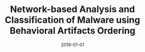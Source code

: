 ---
title: "Network-based Analysis and Classification of Malware using Behavioral Artifacts Ordering"
collection: publications
permalink: /publication/2019-01-01-Network-based-Analysis-and-Classification-of-Malware-using-Behavioral-Artifacts-Ordering
date: 2019-01-01
venue: 'CoRR'
paperurl: 'http://arxiv.org/abs/1901.01185'
citation: ' Aziz Mohaisen,  Omar Alrawi,  Jeman Park,  Joongheon Kim,  DaeHun Nyang,  Manar Mohaisen, &quot;Network-based Analysis and Classification of Malware using Behavioral Artifacts Ordering.&quot; CoRR, 2019.'
---